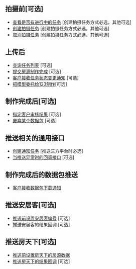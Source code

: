 ## 拍摄前[可选]
* [查看是否有进行中的任务](./GetWorkingTaskByCustomerHouseId.md) [创建拍摄任务方式必选，其他可选]
* [创建拍摄任务](./AssignNewCaptureHouseTask.md) [创建拍摄任务方式必选，其他可选]
* [取消拍摄任务](./CancelCaptureHouseTask.md) [创建拍摄任务方式必选，其他可选]

## 上传后
* [查询任务列表](./GetPage.md) [可选]
* [提交房源制作完成](./FinishHouseTask.md) [可选]
* [客户接收任务状态变更通知](./CustomerReceiveTaskStateChangeNotify.md) [可选]
* [把模型委托给123制作](./AssignToVrtours3d.md)[可选]

## 制作完成后[可选]
* [指定客户审核结果](./CustomerAssignReviewResult.md) [可选]
* [废弃某个数据包](./RetireHouseTask.md) [可选]


## 推送相关的通用接口
* [创建通知任务](./AddNewNotifyTaskByPackageID.md) [推送三方平台时必选]
* [当推送异常时的回调接口](./CustomerReceiveNotifyFailedNotify.md) [可选]

## 制作完成后的数据包推送
* [客户接收数据包下载通知](./CustomerReceivePackageDownloadNotify.md)

## 推送安居客[可选]
* [推送前设置安居客编号](./PutAnjukeBianHao.md) [可选]
* 推送安居客的结果回调 [可选]

## 推送房天下[可选]
* [推送前设置房天下的房源数据](./PutFangTianXiaInfo.md)
* [推送房天下的结果回调](./FangTianXiaNotifyCallback.md) [可选]
